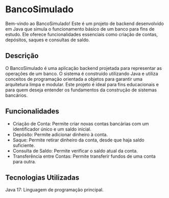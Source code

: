 # BancoSimulado

Bem-vindo ao BancoSimulado! Este é um projeto de backend desenvolvido em Java que simula o funcionamento básico de um banco para fins de estudo. Ele oferece funcionalidades essenciais como criação de contas, depósitos, saques e consultas de saldo.

## Descrição

O BancoSimulado é uma aplicação backend projetada para representar as operações de um banco. O sistema é construído utilizando Java e utiliza conceitos de programação orientada a objetos para garantir uma arquitetura limpa e modular. Este projeto é ideal para fins educacionais e para quem deseja entender os fundamentos da construção de sistemas bancários.

## Funcionalidades

- Criação de Conta: Permite criar novas contas bancárias com um identificador único e um saldo inicial.
- Depósito: Permite adicionar dinheiro à conta.
- Saque: Permite retirar dinheiro da conta, desde que haja saldo suficiente.
- Consulta de Saldo: Permite verificar o saldo atual da conta.
- Transferência entre Contas: Permite transferir fundos de uma conta para outra.

## Tecnologias Utilizadas

Java 17: Linguagem de programação principal.

